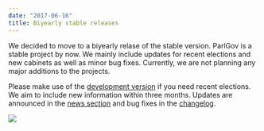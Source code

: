 ```yaml
---
date: "2017-06-16"
title: Biyearly stable releases
---
```


We decided to move to a biyearly relase of the stable version. ParlGov is a stable project by now. We mainly include updates for recent elections and new cabinets as well as minor bug fixes. Currently, we are not planning any major additions to the projects.

Please make use of the [development version](http://www.parlgov.org/#data) if you need recent elections. We aim to include new information within three months. Updates are announced in the [news section](http://www.parlgov.org/documentation/news/) and bug fixes in the [changelog](http://www.parlgov.org/documentation/changelog/).

![](/images/parliament-european-union.jpg)
